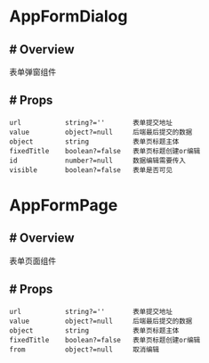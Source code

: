 
# AppFormDialog

## # Overview

表单弹窗组件

## # Props

```text
url           string?=''       表单提交地址
value         object?=null     后端最后提交的数据
object        string           表单页标题主体
fixedTitle    boolean?=false   表单页标题创建or编辑
id            number?=null     数据编辑需要传入
visible       boolean?=false   表单是否可见
```

# AppFormPage

## # Overview

表单页面组件

## # Props

```text
url           string?=''       表单提交地址
value         object?=null     后端最后提交的数据
object        string           表单页标题主体
fixedTitle    boolean?=false   表单页标题创建or编辑
from          object?=null     取消编辑
```



